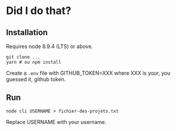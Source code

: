 # Did I do that?

## Installation

Requires node 8.9.4 (LTS) or above.

```
git clone ...
yarn # ou npm install
```

Create a ```.env``` file with GITHUB_TOKEN=XXX where XXX is your, you guessed it, github token.

## Run
```
node cli USERNAME > fichier-des-projets.txt
```

Replace USERNAME with your username.
